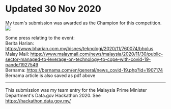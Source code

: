 # Updated 30 Nov 2020
 My team's submission was awarded as the Champion for this competition.
 <img src ='https://github.com/Lenardlim/lestari/blob/master/MAMPU%20Hackathon.png'> 
 
 Some press relating to the event:<br>
Berita Harian: https://www.bharian.com.my/bisnes/teknologi/2020/11/760074/bhplus <br>
Malay Mail: https://www.malaymail.com/news/malaysia/2020/11/30/public-sector-managed-to-leverage-on-technology-to-cope-with-covid-19-pande/1927549<br>
Bernama: https://bernama.com/en/general/news_covid-19.php?id=1907174<br>
Bernama article is also saved as pdf above
 


---

This submission was my team entry for the Malaysia Prime Minister Department's Data.gov Hackathon 2020. See https://hackathon.data.gov.my/
